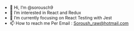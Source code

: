 - 👋 Hi, I’m @sorousch9
- 👀 I’m interested in React and Redux
- 🌱 I’m currently focusing on React Testing with Jest
- 📫 How to reach me Per Email : Soroush_raw@hotmail.com
